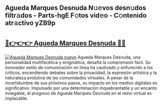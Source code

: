 ## Agueda Marques Desnuda N𝚞𝚎vos desn𝚞dos filtr𝚊dos - Parts-hgE F𝚘tos vid𝚎o - C𝚘ntenido atr𝚊ctivo yZB9p

# <h2><a href="http://mb05psd.tromn.icu/?c=Agueda+Marques+Desnuda">🔗👉👉👉 Agueda Marques Desnuda 🔗🔗</a></h2>

[![Agueda Marques Desnuda nuevo](https://i.imgur.com/pEAQMta.gif)](http://mb05psd.tromn.icu/?c=Agueda+Marques+Desnuda)
Agueda Marques Desnuda, una personalidad multifacética y enigmática, desafía la comprensión fácil. Su innovador estilo de comunicación en línea ha cautivado y enfurecido a los críticos, encendiendo debates sobre la privacidad, la expresión artística y la naturaleza evolutiva de las comunidades virtuales. A pesar de la incertidumbre de sus próximos pasos, su impacto en los medios digitales es significativo. Impulsado por una determinación inquebrantable y un encanto innegable, el progreso de Agueda Marques Desnuda en el reino virtual es implacable.
